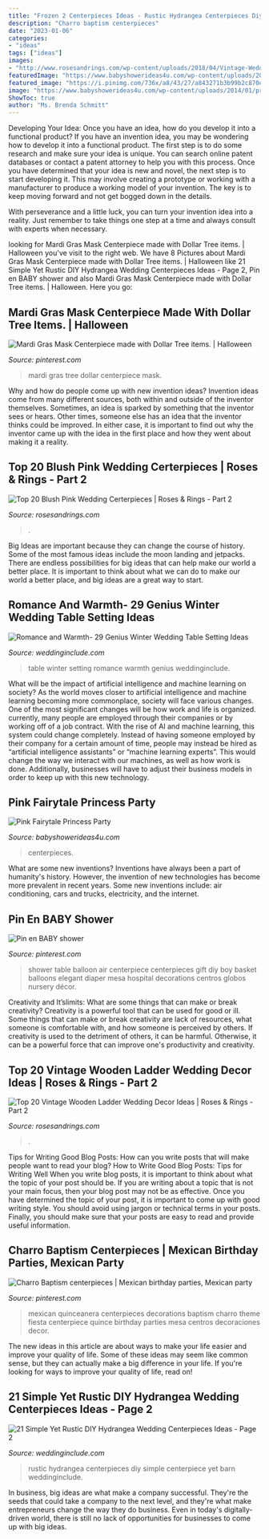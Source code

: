```yaml
---
title: "Frozen 2 Centerpieces Ideas - Rustic Hydrangea Centerpieces Diy Simple Centerpiece Yet Barn Weddinginclude"
description: "Charro baptism centerpieces"
date: "2023-01-06"
categories:
- "ideas"
tags: ["ideas"]
images:
- "http://www.rosesandrings.com/wp-content/uploads/2018/04/Vintage-Wedding-Ladder-Decor.jpg"
featuredImage: "https://www.babyshowerideas4u.com/wp-content/uploads/2014/01/princess-51.jpg"
featured_image: "https://i.pinimg.com/736x/a8/43/27/a843271b3b99b2c870e43b50c664ad4c.jpg"
image: "https://www.babyshowerideas4u.com/wp-content/uploads/2014/01/princess-51.jpg"
ShowToc: true
author: "Ms. Brenda Schmitt"
---
```



Developing Your Idea: Once you have an idea, how do you develop it into a functional product?
If you have an invention idea, you may be wondering how to develop it into a functional product. The first step is to do some research and make sure your idea is unique. You can search online patent databases or contact a patent attorney to help you with this process.
Once you have determined that your idea is new and novel, the next step is to start developing it. This may involve creating a prototype or working with a manufacturer to produce a working model of your invention. The key is to keep moving forward and not get bogged down in the details.

With perseverance and a little luck, you can turn your invention idea into a reality. Just remember to take things one step at a time and always consult with experts when necessary.

	

		
looking for Mardi Gras Mask Centerpiece made with Dollar Tree items. | Halloween you've visit to the right web. We have 8 Pictures about Mardi Gras Mask Centerpiece made with Dollar Tree items. | Halloween like 21 Simple Yet Rustic DIY Hydrangea Wedding Centerpieces Ideas - Page 2, Pin en BABY shower and also Mardi Gras Mask Centerpiece made with Dollar Tree items. | Halloween. Here you go:
		
    
## Mardi Gras Mask Centerpiece Made With Dollar Tree Items. | Halloween

<img loading=lazy src="https://i.pinimg.com/736x/79/3c/73/793c734bf945eef3f420d43ba3fa3ba1.jpg" onerror="this.onerror=null;this.src='https://tse4.mm.bing.net/th?id=OIP.45ZXZCM0rCsgjfy7PH7iIgHaNK&amp;pid=15.1';" alt="Mardi Gras Mask Centerpiece made with Dollar Tree items. | Halloween">

_Source: pinterest.com_

>mardi gras tree dollar centerpiece mask. 

	

Why and how do people come up with new invention ideas?
Invention ideas come from many different sources, both within and outside of the inventor themselves. Sometimes, an idea is sparked by something that the inventor sees or hears. Other times, someone else has an idea that the inventor thinks could be improved. In either case, it is important to find out why the inventor came up with the idea in the first place and how they went about making it a reality.

    
## Top 20 Blush Pink Wedding Certerpieces | Roses &amp; Rings - Part 2

<img loading=lazy src="http://www.rosesandrings.com/wp-content/uploads/2018/06/pink-and-white-tall-wedding-centerpiece.jpg" onerror="this.onerror=null;this.src='https://tse1.mm.bing.net/th?id=OIP.aSmZ_XdTT7TiytvbRzWoiQHaLH&amp;pid=15.1';" alt="Top 20 Blush Pink Wedding Certerpieces | Roses &amp; Rings - Part 2">

_Source: rosesandrings.com_

>. 

	

Big Ideas are important because they can change the course of history. Some of the most famous ideas include the moon landing and jetpacks. There are endless possibilities for big ideas that can help make our world a better place. It is important to think about what we can do to make our world a better place, and big ideas are a great way to start.

    
## Romance And Warmth- 29 Genius Winter Wedding Table Setting Ideas

<img loading=lazy src="https://www.weddinginclude.com/wp-content/uploads/2017/09/warm-and-cozy-winter-wedding-table-setting.jpg" onerror="this.onerror=null;this.src='https://tse1.mm.bing.net/th?id=OIP.eQFjqqvO06jjqipChlooTQHaLH&amp;pid=15.1';" alt="Romance and Warmth- 29 Genius Winter Wedding Table Setting Ideas">

_Source: weddinginclude.com_

>table winter setting romance warmth genius weddinginclude. 

	

What will be the impact of artificial intelligence and machine learning on society?
As the world moves closer to artificial intelligence and machine learning becoming more commonplace, society will face various changes. One of the most significant changes will be how work and life is organized. currently, many people are employed through their companies or by working off of a job contract. With the rise of AI and machine learning, this system could change completely. Instead of having someone employed by their company for a certain amount of time, people may instead be hired as “artificial intelligence assistants” or “machine learning experts”. This would change the way we interact with our machines, as well as how work is done. Additionally, businesses will have to adjust their business models in order to keep up with this new technology.

    
## Pink Fairytale Princess Party

<img loading=lazy src="https://www.babyshowerideas4u.com/wp-content/uploads/2014/01/princess-51.jpg" onerror="this.onerror=null;this.src='https://tse3.mm.bing.net/th?id=OIP.8FCeP8S5CYpfyLGueVRzTwHaLH&amp;pid=15.1';" alt="Pink Fairytale Princess Party">

_Source: babyshowerideas4u.com_

>centerpieces. 

	

What are some new inventions?
Inventions have always been a part of humanity's history. However, the invention of new technologies has become more prevalent in recent years. Some new inventions include: air conditioning, cars and trucks, electricity, and the internet.

    
## Pin En BABY Shower

<img loading=lazy src="https://i.pinimg.com/736x/85/fe/05/85fe0548cdc68edf5dfd004abd5ccea3--baby-shower-table-centerpieces-centerpiece-ideas.jpg" onerror="this.onerror=null;this.src='https://tse4.mm.bing.net/th?id=OIP.-4P7QPRHSEHgXzZqQqLMgwHaJ3&amp;pid=15.1';" alt="Pin en BABY shower">

_Source: pinterest.com_

>shower table balloon air centerpiece centerpieces gift diy boy basket balloons elegant diaper mesa hospital decorations centros globos nursery décor. 

	

Creativity and It’slimits: What are some things that can make or break creativity?
Creativity is a powerful tool that can be used for good or ill. Some things that can make or break creativity are lack of resources, what someone is comfortable with, and how someone is perceived by others. If creativity is used to the detriment of others, it can be harmful. Otherwise, it can be a powerful force that can improve one's productivity and creativity.

    
## Top 20 Vintage Wooden Ladder Wedding Decor Ideas | Roses &amp; Rings - Part 2

<img loading=lazy src="http://www.rosesandrings.com/wp-content/uploads/2018/04/Vintage-Wedding-Ladder-Decor.jpg" onerror="this.onerror=null;this.src='https://tse4.mm.bing.net/th?id=OIP.fnkXiLmwrBMDh6LQs0lDwQHaLH&amp;pid=15.1';" alt="Top 20 Vintage Wooden Ladder Wedding Decor Ideas | Roses &amp; Rings - Part 2">

_Source: rosesandrings.com_

>. 

	

Tips for Writing Good Blog Posts: How can you write posts that will make people want to read your blog?
How to Write Good Blog Posts: Tips for Writing Well
When you write blog posts, it is important to think about what the topic of your post should be.  If you are writing about a topic that is not your main focus, then your blog post may not be as effective.  Once you have determined the topic of your post, it is important to come up with good writing style.  You should avoid using jargon or technical terms in your posts.  Finally, you should make sure that your posts are easy to read and provide useful information.

    
## Charro Baptism Centerpieces | Mexican Birthday Parties, Mexican Party

<img loading=lazy src="https://i.pinimg.com/736x/a8/43/27/a843271b3b99b2c870e43b50c664ad4c.jpg" onerror="this.onerror=null;this.src='https://tse4.mm.bing.net/th?id=OIP.1vgJJFFhicY6rEWfEZkzTQHaJ3&amp;pid=15.1';" alt="Charro Baptism centerpieces | Mexican birthday parties, Mexican party">

_Source: pinterest.com_

>mexican quinceanera centerpieces decorations baptism charro theme fiesta centerpiece quince birthday parties mesa centros decoraciones decor. 

	

The new ideas in this article are about ways to make your life easier and improve your quality of life. Some of these ideas may seem like common sense, but they can actually make a big difference in your life. If you're looking for ways to improve your quality of life, read on!

    
## 21 Simple Yet Rustic DIY Hydrangea Wedding Centerpieces Ideas - Page 2

<img loading=lazy src="https://www.weddinginclude.com/wp-content/uploads/2017/07/Rustic-hydrangea-centerpiece-at-Pratt-Barn.jpg" onerror="this.onerror=null;this.src='https://tse1.mm.bing.net/th?id=OIP.Z0JTkdBhG4pyPWvemVRDPwHaLJ&amp;pid=15.1';" alt="21 Simple Yet Rustic DIY Hydrangea Wedding Centerpieces Ideas - Page 2">

_Source: weddinginclude.com_

>rustic hydrangea centerpieces diy simple centerpiece yet barn weddinginclude. 

	

In business, big ideas are what make a company successful. They're the seeds that could take a company to the next level, and they're what make entrepreneurs change the way they do business. Even in today's digitally-driven world, there is still no lack of opportunities for businesses to come up with big ideas.


